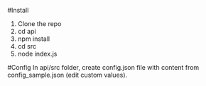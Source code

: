 #Install

1. Clone the repo
2. cd api
3. npm install
4. cd src
5. node index.js

#Config
In api/src folder, create config.json file with content from config_sample.json (edit custom values).

